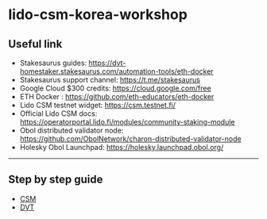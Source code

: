 # lido-csm-korea-workshop

## Useful link

- Stakesaurus guides: https://dvt-homestaker.stakesaurus.com/automation-tools/eth-docker
- Stakesaurus support channel: https://t.me/stakesaurus
- Google Cloud $300 credits: https://cloud.google.com/free
- ETH Docker : https://github.com/eth-educators/eth-docker
- Lido CSM testnet widget: https://csm.testnet.fi/
- Official Lido CSM docs: https://operatorportal.lido.fi/modules/community-staking-module
- Obol distributed validator node: https://github.com/ObolNetwork/charon-distributed-validator-node
- Holesky Obol Launchpad: https://holesky.launchpad.obol.org/

***

## Step by step guide

- [CSM](https://github.com/kim201212/lido-csm-korea-workshop/blob/main/CSM/README.md)
- [DVT](https://github.com/kim201212/lido-csm-korea-workshop/blob/main/README.md)
